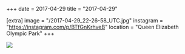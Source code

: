 +++
date = 2017-04-29
title = "2017-04-29"

[extra]
image = "/2017-04-29_22-26-58_UTC.jpg"
instagram = "https://instagram.com/p/BTfGnKrhveB"
location = "Queen Elizabeth Olympic Park"
+++

<img src="/2017-04-29_22-26-58_UTC.jpg" />
